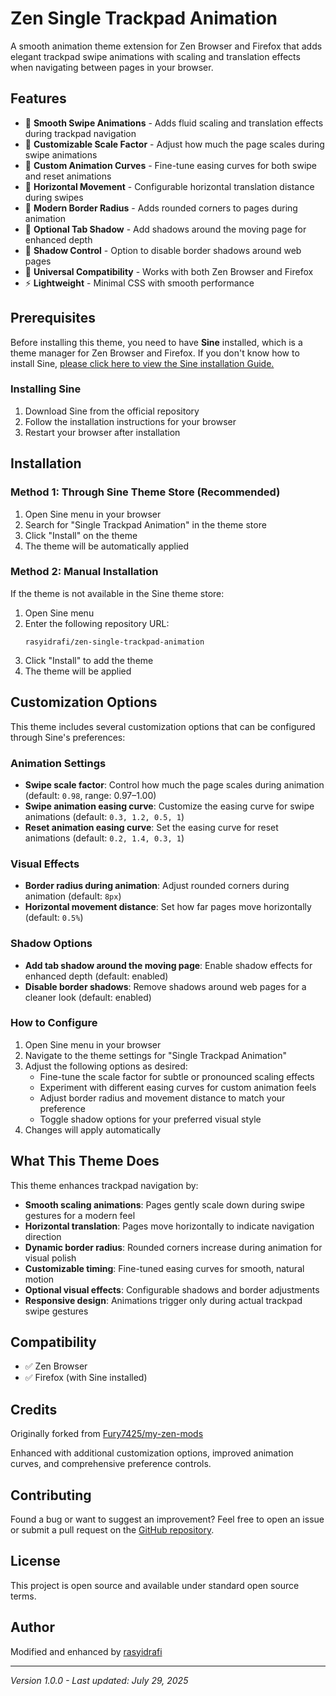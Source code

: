 # Zen Single Trackpad Animation

A smooth animation theme extension for Zen Browser and Firefox that adds elegant trackpad swipe animations with scaling and translation effects when navigating between pages in your browser.

## Features

- 🎯 **Smooth Swipe Animations** - Adds fluid scaling and translation effects during trackpad navigation
- 📏 **Customizable Scale Factor** - Adjust how much the page scales during swipe animations
- 🎨 **Custom Animation Curves** - Fine-tune easing curves for both swipe and reset animations
- 🔄 **Horizontal Movement** - Configurable horizontal translation distance during swipes
- 🌟 **Modern Border Radius** - Adds rounded corners to pages during animation
- 💫 **Optional Tab Shadow** - Add shadows around the moving page for enhanced depth
- 🚫 **Shadow Control** - Option to disable border shadows around web pages
- 🔧 **Universal Compatibility** - Works with both Zen Browser and Firefox
- ⚡ **Lightweight** - Minimal CSS with smooth performance

## Prerequisites

Before installing this theme, you need to have **Sine** installed, which is a theme manager for Zen Browser and Firefox. If you don't know how to install Sine, [please click here to view the Sine installation Guide.](https://github.com/CosmoCreeper/Sine#%EF%B8%8F-installation)

### Installing Sine

1. Download Sine from the official repository
2. Follow the installation instructions for your browser
3. Restart your browser after installation

## Installation

### Method 1: Through Sine Theme Store (Recommended)

1. Open Sine menu in your browser
2. Search for "Single Trackpad Animation" in the theme store
3. Click "Install" on the theme
4. The theme will be automatically applied

### Method 2: Manual Installation

If the theme is not available in the Sine theme store:

1. Open Sine menu
2. Enter the following repository URL:
   ```
   rasyidrafi/zen-single-trackpad-animation
   ```
3. Click "Install" to add the theme
4. The theme will be applied

## Customization Options

This theme includes several customization options that can be configured through Sine's preferences:

### Animation Settings

- **Swipe scale factor**: Control how much the page scales during animation (default: `0.98`, range: 0.97–1.00)
- **Swipe animation easing curve**: Customize the easing curve for swipe animations (default: `0.3, 1.2, 0.5, 1`)
- **Reset animation easing curve**: Set the easing curve for reset animations (default: `0.2, 1.4, 0.3, 1`)

### Visual Effects

- **Border radius during animation**: Adjust rounded corners during animation (default: `8px`)
- **Horizontal movement distance**: Set how far pages move horizontally (default: `0.5%`)

### Shadow Options

- **Add tab shadow around the moving page**: Enable shadow effects for enhanced depth (default: enabled)
- **Disable border shadows**: Remove shadows around web pages for a cleaner look (default: enabled)

### How to Configure

1. Open Sine menu in your browser
2. Navigate to the theme settings for "Single Trackpad Animation"
3. Adjust the following options as desired:
   - Fine-tune the scale factor for subtle or pronounced scaling effects
   - Experiment with different easing curves for custom animation feels
   - Adjust border radius and movement distance to match your preference
   - Toggle shadow options for your preferred visual style
4. Changes will apply automatically

## What This Theme Does

This theme enhances trackpad navigation by:

- **Smooth scaling animations**: Pages gently scale down during swipe gestures for a modern feel
- **Horizontal translation**: Pages move horizontally to indicate navigation direction
- **Dynamic border radius**: Rounded corners increase during animation for visual polish
- **Customizable timing**: Fine-tuned easing curves for smooth, natural motion
- **Optional visual effects**: Configurable shadows and border adjustments
- **Responsive design**: Animations trigger only during actual trackpad swipe gestures

## Compatibility

- ✅ Zen Browser
- ✅ Firefox (with Sine installed)

## Credits

Originally forked from [Fury7425/my-zen-mods](https://github.com/Fury7425/my-zen-mods)

Enhanced with additional customization options, improved animation curves, and comprehensive preference controls.

## Contributing

Found a bug or want to suggest an improvement? Feel free to open an issue or submit a pull request on the [GitHub repository](https://github.com/rasyidrafi/zen-single-trackpad-animation/).

## License

This project is open source and available under standard open source terms.

## Author

Modified and enhanced by [rasyidrafi](https://github.com/rasyidrafi)

---

*Version 1.0.0 - Last updated: July 29, 2025*